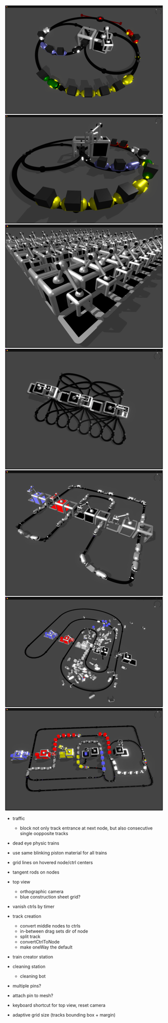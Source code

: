 
![screenshot](img/rts.png)
![screenshot](img/rts06.png)
![screenshot](img/rts07.png)
![screenshot](img/rts08.png)
![screenshot](img/rts09.png)
![screenshot](img/rts10.png)
![screenshot](img/rts11.png)

- traffic
    - block not only track entrance at next node, but also consecutive single oopposite tracks

- dead eye physic trains
- use same blinking piston material for all trains
- grid lines on hovered node/ctrl centers
- tangent rods on nodes
- top view
    - orthographic camera
    - blue construction sheet grid?
- vanish ctrls by timer
- track creation
    - convert middle nodes to ctrls
    - in-between drag sets dir of node
    - split track
    - convertCtrlToNode
    - make oneWay the default
    
- train creator station
- cleaning station
    - cleaning bot
    
- multiple pins?
- attach pin to mesh?
   
- keyboard shortcut for top view, reset camera 
    
- adaptive grid size (tracks bounding box + margin)
